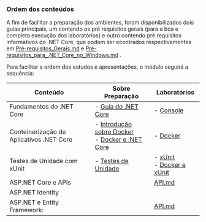 ### Ordem dos conteúdos

A fim de facilitar a preparação dos ambientes, foram disponibilizados dois guias principais, um contendo os pré requisitos gerais (para a boa e completa execução dos laboratórios) e outro contendo pré requisitos informativos do .NET Core, que podem ser econtrados respectivamentes em  [Pré-requisitos_Gerais.md](Preparação/Pré-requisitos_Gerais.md)  e   [Pré-requisitos_para_.NET_Core_no_Windows.md](Preparação/Pré-requisitos_para_.NET_Core_no_Windows.md) .

Para facilitar a ordem dos estudos e apresentações, o módulo seguirá a sequência:

| Conteúdo                                 | Sobre Preparação                                             | Laboratórios                                                 |
| ---------------------------------------- | ------------------------------------------------------------ | ------------------------------------------------------------ |
| Fundamentos do .NET Core                 | - [Guia do .NET Core](Preparação/Guia_do_.NET_Core.md)       | - [Console](Laboratório/Console.md)                          |
| Conteinerização de Aplicativos .NET Core | - [Introdução sobre Docker](Preparação/Intro_Docker.md)<br />- [Docker e .NET Core](Preparação/Docker_E_NET.md) | - [Docker](Laboratório/Docker.md)                            |
| Testes de Unidade com xUnit              | - [Testes de Unidade](Preparação/Testes_De_Unidade.md)       | - [xUnit](Laboratório/xUnit.md)<br />- [Docker e xUnit](Laboratório/Docker_xUnit.md) |
| ASP.NET Core e APIs                      |                                                              | [API.md](Laboratório/API.md)                                 |
| ASP.NET Identity                         |                                                              |                                                              |
| ASP.NET e Entity Framework:              |                                                              | [API.md](Laboratório/API.md)                                 |



